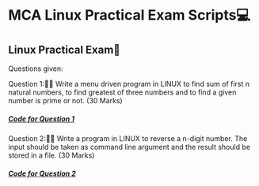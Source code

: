 # MCA Linux Practical Exam Scripts💻
## Linux Practical Exam🐧


Questions given:

Question 1:👨‍💻
Write a menu driven program in LINUX to find sum
of first n natural numbers, to find greatest of three
numbers and to find a given number is prime or
not.                                      (30 Marks)
##### [Code for Question 1](https://github.com/br0wnboi/mca-linux/blob/main/scripts/question_1.sh)


Question 2:👨‍💻
Write a program in LINUX to reverse a n-digit
number. The input should be taken as command
line argument and the result should be stored in a
file.                                     (30 Marks)
##### [Code for Question 2](https://github.com/br0wnboi/mca-linux/blob/main/scripts/question_2.sh)
